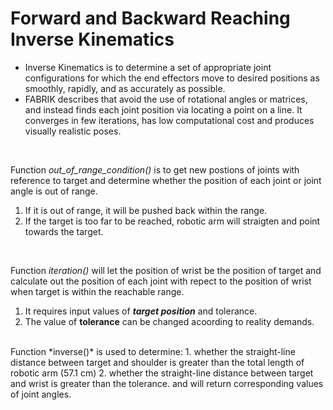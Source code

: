 # Forward and Backward Reaching Inverse Kinematics
- Inverse Kinematics is to determine a set of appropriate joint configurations for which the end effectors move to desired positions as smoothly, rapidly, and as accurately as possible.
- FABRIK describes that avoid the use of rotational angles or matrices, and instead finds each joint position via locating a point on a line. It converges in few iterations, has low computational cost and produces visually realistic poses.

<br />  

Function *out_of_range_condition()* is to get new postions of joints with reference to target and determine whether the position of each joint or joint angle is out of range.   
1. If it is out of range, it will be pushed back within the range.  
2. If the target is too far to be reached, robotic arm will straigten and point towards the target.

<br />   

Function *iteration()* will let the position of wrist be the position of target and calculate out the position of each joint with repect to the position of wrist when target is within the reachable range.  
1. It requires input values of ***target position*** and tolerance.  
2. The value of **tolerance** can be changed acoording to reality demands.

<br />  
Function *inverse()* is used to determine:  
1. whether the straight-line distance between target and shoulder is greater than the total length of robotic arm (57.1 cm)  
2. whether the straight-line distance between target and wrist is greater than the tolerance.  
and will return corresponding values of joint angles.

